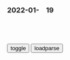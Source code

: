 ### 2022-01-　19

```note
```

<table id="tbc" style="white-space:pre-wrap">
</table>
<button onclick="toggleb()">toggle</button>
<button onclick="loadparse()">loadparse</button>
<br>
<!-- 🌸<br>🍅-　-🍑<hr>🍀 -->
<pre>
<textarea rows="30" cols="100" style="display: none" id="tar">

<font size="2"><b>
汉宣帝定胡碑：凡日月所照，皆为汉土，江河所至，皆为汉臣！|匈奴|刘彻|张骞|霍光_网易订阅</b></font><br>
https://www.163.com/dy/article/GLA610S50552A5F5.html

<font size="1" style="color:#DCDCDC"><b>2022/1/21 下午1:55:51</b></font><br>

<font size="2"><b>
被曝站内有破解教室、护士台监控，评l不堪入目 B站紧急下架封号</b></font><br>
https://view.inews.qq.com/a/20220119V01GCM00

<font size="1" style="color:#DCDCDC"><b>2022/1/19 上午11:22:56</b></font><br>

<font size="2"><b>
高校辅导员性侵学生被开除，聊天记录不堪入目，评l区有点不对劲</b></font><br>
https://page.om.qq.com/page/OSdn7j7gb_7of3PLtLenMdRQ0

<font size="1" style="color:#DCDCDC"><b>2022/1/19 上午11:23:28</b></font><br>

<font size="2"><b>
“王冰b塌房”的热搜，反而让我更喜欢王冰b了</b></font><br>
https://baijiahao.baidu.com/s?id=1721733199033155471&wfr=spider&for=pc

<font size="1" style="color:#DCDCDC"><b>2022/1/19 上午11:25:57</b></font><br>

<font size="2"><b>
放过你：黑sh暴打派出所所长，惊动全市武警，半夜展开复仇大战,影视,犯罪片,好看视频</b></font><br>
https://haokan.baidu.com/v?vid=7569467353671437411&sfrom=baidu-feed

你也别说，这年头也真就备不住。

别以为你有几个臭钱，就想把gcd的天下买下来。

<font size="1" style="color:#DCDCDC"><b>2022/1/19 上午11:10:30</b></font><br>

<font size="2"><b>
mgj人天天打仗，钱从哪里来？,军事,军事历史,好看视频</b></font><br>
https://haokan.baidu.com/v?vid=2500687117148941643

为什么要征这么多钱？军阀们要养b，要打仗，武器装备什么不花钱？

二十余年间，j费开支增长了15倍之多。

老b姓的血汗钱，百分之六七十以上，全用来打仗了。关键这仗不是抵御外敌入侵，是争地盘的内战。

张宗昌
j费支出曾占到全省财z总支出的89%。

军阀们收了这么多税捐也不全用来养兵，不然那些当兵的也不至于欠饷，也不至于穿得跟叫花子似的。
军阀们收的捐税也用来聚敛自肥。

北方的张宗昌，钱多得不知道有多少。姨太太23个，每个姨太太都有一座公馆，都有一辆小车。

就在这奢华的背后，
有多少人因为交不起捐税而被毒打致s。又有多少人家，因为交了捐税吃不饱饭，而被活活饿s。

<font size="1" style="color:#DCDCDC"><b>2022/1/19 上午10:53:49</b></font><br>

<font size="2"><b>
保尔：外媒想替zg男人谋“审美自y”，还得多读史</b></font><br>
https://mbd.baidu.com/newspage/data/landingsuper?context=%7B%22nid%22%3A%22news_9273785791720717512%22%7D&n_type=-1&p_from=-1

<font size="1" style="color:#DCDCDC"><b>2022/1/19 上午10:47:59</b></font><br>

<font size="2"><b>
那年那兔那些事儿：酋长兔第一次抽奖，就抽中大奖，鸿运当头啊,动漫,g产动漫,好看视频</b></font><br>
https://haokan.baidu.com/v?vid=17686083696225782915&sfrom=baidu-feed

你为什么会对这种街头骗术一点都不警惕呢？a龖龖囗

这是手游厂商的惯用套路，不要上当了，这位亲。a龖龖囗

<font size="1" style="color:#DCDCDC"><b>2022/1/19 上午10:41:34</b></font><br>

</textarea>
</pre>
<!-- 🍀<br>🍑-　-🍅<hr>🌸 -->

```tip
```

<script src="https://cdn.jsdelivr.net/npm/jquery@3.5.1/dist/jquery.min.js"></script>

<link rel="stylesheet" href="https://cdn.jsdelivr.net/gh/fancyapps/fancybox@3.5.7/dist/jquery.fancybox.min.css" />
<script src="https://cdn.jsdelivr.net/gh/fancyapps/fancybox@3.5.7/dist/jquery.fancybox.min.js"></script>

<script type="text/javascript">

var __urlRegex = /(\b(https?|ftp|file):\/\/[-A-Z0-9+&@#\/%?=~_|!:,.;]*[-A-Z0-9+&@#\/%=~_|])/ig;
var __imgRegex = /\.(?:jpe?g|gif|png|webp)$/i;

loadparse();

function parseURL($string){

    var exp = __urlRegex;
    return $string.replace(exp,function(match){
            __imgRegex.lastIndex=0;
            if(__imgRegex.test(match)){
                return '<a data-fancybox="gallery" href="' + match.replace("/p=700", "")
                 + '"><img src="' + match.replace("/p=700", "/p=160x200")+'" width="64"></a>';
            }
            else{
                return '<a href="' + match + '" target="_blank">' + match + '</a>';
            }
        }
    );
}

function loadparse() {
  tbc.innerHTML = parseURL(tar.value);
}

function toggleb() {
  var x = document.getElementById("tar");
  if (x.style.display === "none") {
    x.style.display = "";
  } else {
    x.style.display = "none";
  }
}

</script>
